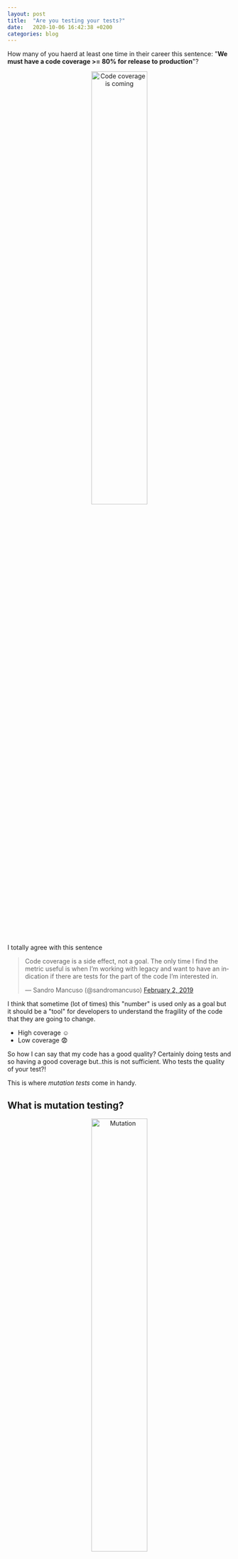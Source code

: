 ```yaml
---
layout: post
title:  "Are you testing your tests?"
date:   2020-10-06 16:42:38 +0200
categories: blog
---
```

How many of you haerd at least one time in their career this sentence: "**We must have a code coverage >= 80% for release to production**"?

<p align="center">
<img src="https://memegenerator.net/img/instances/54739072.jpg" alt="Code coverage is coming" width="50%"/>
</p>

I totally agree with this sentence

<blockquote class="twitter-tweet"><p lang="en" dir="ltr">Code coverage is a side effect, not a goal. The only time I find the metric useful is when I’m working with legacy and want to have an indication if there are tests for the part of the code I’m interested in.</p>&mdash; Sandro Mancuso (@sandromancuso) <a href="https://twitter.com/sandromancuso/status/1091701221390516224?ref_src=twsrc%5Etfw">February 2, 2019</a></blockquote>

I think that sometime (lot of times) this "number" is used only as a goal but it should be a "tool" for developers to understand the fragility of the code that they are going to change. 

* High coverage :relaxed:
* Low coverage :fearful:

So how I can say that my code has a good quality? Certainly doing tests and so having a good coverage but..this is not sufficient. Who tests the quality of your test?!

This is where *mutation tests* come in handy.

## What is mutation testing?
<p align="center">
<img src="https://media.nature.com/lw800/magazine-assets/d41586-019-03536-x/d41586-019-03536-x_17373716.jpg" alt="Mutation" width="50%"/>
</p>

Mutation tests are new type of software testing with the aim to test the quality of your test! They works changing some code and see if there are some tests that fails.
I see in this type of tests an analogy with [chaos enginering](https://principlesofchaos.org/) 

> Chaos engineering is the discipline of experimenting on a software system in production in order to build confidence in the system's capability to withstand turbulent and unexpected conditions.

### Basic concept
Mutation is a change automatically seeded into your code that can be *killed* if your tests fails, or **lived** if your tests pass!
The quality of your tests can be gauged from the percentage of mutations killed.

Very simple!

### Coverage vs Mutation

### PIT, Java mutation tests library

#### Example
show an example and the report


Link to repo

If you put togher high code coverage and a good resilience to mutation test you have a great measure of your code quality!
